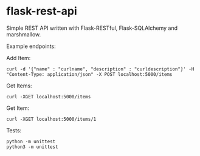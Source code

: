 # flask-rest-api

Simple REST API written with Flask-RESTful, Flask-SQLAlchemy and marshmallow.

Example endpoints:

Add Item:
```
curl -d '{"name" : "curlname", "description" : "curldescription"}' -H "Content-Type: application/json" -X POST localhost:5000/items
```

Get Items:
```
curl -XGET localhost:5000/items
```

Get Item:
```
curl -XGET localhost:5000/items/1
```

Tests:
```
python -m unittest
python3 -m unittest
```
